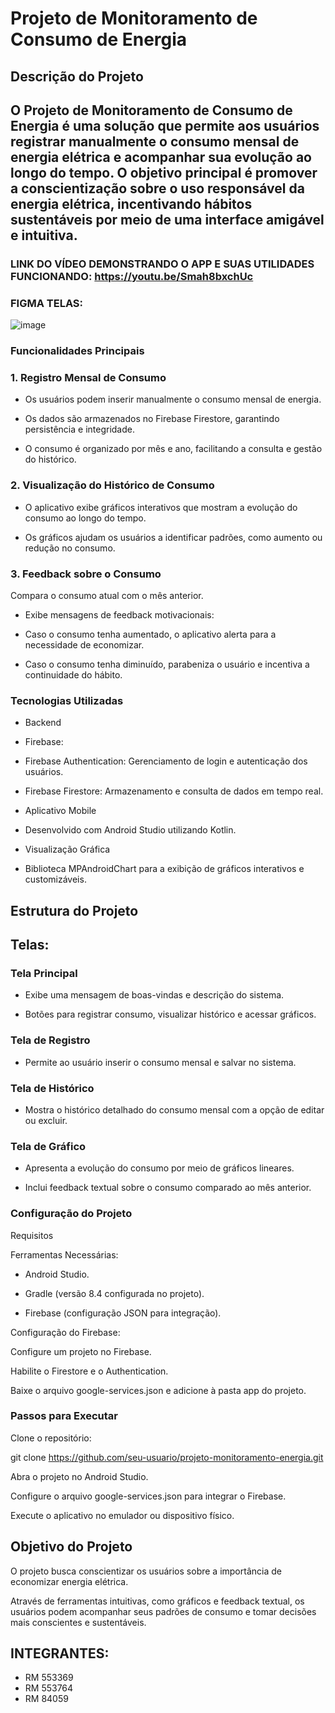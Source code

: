 # Projeto de Monitoramento de Consumo de Energia

## Descrição do Projeto

O Projeto de Monitoramento de Consumo de Energia é uma solução que permite aos usuários registrar manualmente o consumo mensal de energia elétrica e acompanhar sua evolução ao longo do tempo. 
O objetivo principal é promover a conscientização sobre o uso responsável da energia elétrica, incentivando hábitos sustentáveis por meio de uma interface amigável e intuitiva.
--
### LINK DO VÍDEO DEMONSTRANDO O APP E SUAS UTILIDADES FUNCIONANDO: https://youtu.be/Smah8bxchUc
### FIGMA TELAS:
![image](https://github.com/user-attachments/assets/fe778635-c8ee-444a-b216-58261680d516)

### Funcionalidades Principais

### 1. Registro Mensal de Consumo
   
- Os usuários podem inserir manualmente o consumo mensal de energia.

- Os dados são armazenados no Firebase Firestore, garantindo persistência e integridade.

- O consumo é organizado por mês e ano, facilitando a consulta e gestão do histórico.


### 2. Visualização do Histórico de Consumo
   
- O aplicativo exibe gráficos interativos que mostram a evolução do consumo ao longo do tempo.

- Os gráficos ajudam os usuários a identificar padrões, como aumento ou redução no consumo.


### 3. Feedback sobre o Consumo
Compara o consumo atual com o mês anterior.

- Exibe mensagens de feedback motivacionais:

- Caso o consumo tenha aumentado, o aplicativo alerta para a necessidade de economizar.

- Caso o consumo tenha diminuído, parabeniza o usuário e incentiva a continuidade do hábito.


### Tecnologias Utilizadas


- Backend

- Firebase:

- Firebase Authentication: Gerenciamento de login e autenticação dos usuários.

- Firebase Firestore: Armazenamento e consulta de dados em tempo real.

- Aplicativo Mobile

- Desenvolvido com Android Studio utilizando Kotlin.

- Visualização Gráfica

- Biblioteca MPAndroidChart para a exibição de gráficos interativos e customizáveis.


## Estrutura do Projeto


## Telas:


### Tela Principal

- Exibe uma mensagem de boas-vindas e descrição do sistema.

- Botões para registrar consumo, visualizar histórico e acessar gráficos.


### Tela de Registro

- Permite ao usuário inserir o consumo mensal e salvar no sistema.


### Tela de Histórico

- Mostra o histórico detalhado do consumo mensal com a opção de editar ou excluir.


### Tela de Gráfico

- Apresenta a evolução do consumo por meio de gráficos lineares.

-  Inclui feedback textual sobre o consumo comparado ao mês anterior.


### Configuração do Projeto

Requisitos

Ferramentas Necessárias:


- Android Studio.

- Gradle (versão 8.4 configurada no projeto).

- Firebase (configuração JSON para integração).

Configuração do Firebase:


Configure um projeto no Firebase.

Habilite o Firestore e o Authentication.

Baixe o arquivo google-services.json e adicione à pasta app do projeto.

### Passos para Executar

Clone o repositório:

git clone https://github.com/seu-usuario/projeto-monitoramento-energia.git

Abra o projeto no Android Studio.

Configure o arquivo google-services.json para integrar o Firebase.

Execute o aplicativo no emulador ou dispositivo físico.


## Objetivo do Projeto

O projeto busca conscientizar os usuários sobre a importância de economizar energia elétrica.

Através de ferramentas intuitivas, como gráficos e feedback textual, os usuários podem acompanhar seus padrões de consumo e tomar decisões mais conscientes e sustentáveis.

## INTEGRANTES:
- RM 553369
- RM 553764
- RM 84059
